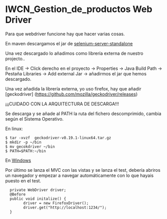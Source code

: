 # IWCN_Gestion_de_productos Web Driver

Para que webdriver funcione hay que hacer varias cosas.

En maven descargamos el jar de [selenium-server-standalone](https://mvnrepository.com/artifact/org.seleniumhq.selenium/selenium-server-standalone/2.53.0)


Una vez descargado lo añadimos como librería externa de nuestro projecto..

En el IDE -> Click derecho en el proyecto -> Properties -> Java Build Path -> Pestaña Libraries -> Add external Jar ->
añadirmos el jar que hemos descargado.

Una vez añadida la librería externa, yo uso firefox, hay que añadir [geckodriver] (https://github.com/mozilla/geckodriver/releases)

¡¡¡CUIDADO CON LA ARQUITECTURA DE DESCARGA!!!


Se descarga y se añade al PATH la ruta del fichero descomprimido, cambia según el Sistema Operativo.

En linux:

    $ tar -xvzf  geckodriver-v0.19.1-linux64.tar.gz
    $ mkdir -p ~/bin
    $ mv gecokdriver ~/bin
    $ PATH=$PATH:~/bin

En [Windows](https://medium.com/@01luisrene/como-agregar-variables-de-entorno-s-o-windows-10-e7f38851f11f)

Por último se lanza el MVC con las vistas y se lanza el test, debería abriros un navegador y empezar a navegar
automáticamente con lo que hayais puesto en el test.

      private WebDriver driver;
      @Before
      public void initalize() {
            driver = new FirefoxDriver();
            driver.get("http://localhost:1234/");
      }
      
